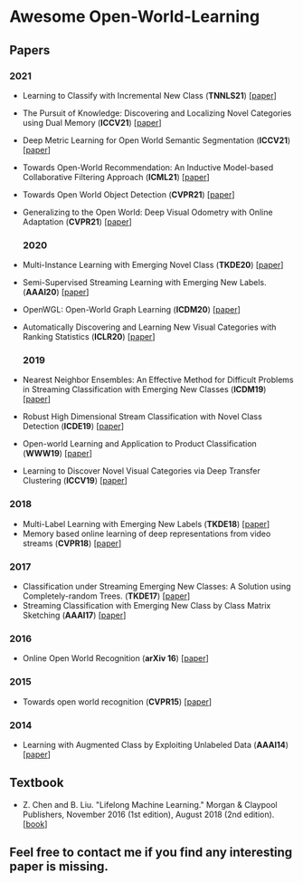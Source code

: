 # Awesome Open-World-Learning

## Papers

  ### 2021
- Learning to Classify with Incremental New Class (**TNNLS21**) [[paper](https://ieeexplore.ieee.org/document/9533187/)] 
- The Pursuit of Knowledge: Discovering and Localizing Novel Categories using Dual Memory (**ICCV21**) [[paper](https://openaccess.thecvf.com/content/ICCV2021/papers/Rambhatla_The_Pursuit_of_Knowledge_Discovering_and_Localizing_Novel_Categories_Using_ICCV_2021_paper.pdf)] 
- Deep Metric Learning for Open World Semantic Segmentation (**ICCV21**) [[paper](https://arxiv.org/abs/2108.04562)] 
- Towards Open-World Recommendation: An Inductive Model-based Collaborative Filtering Approach (**ICML21**) [[paper](https://arxiv.org/abs/2007.04833)] 
- Towards Open World Object Detection (**CVPR21**) [[paper](https://arxiv.org/abs/2103.02603)] 
- Generalizing to the Open World: Deep Visual Odometry with Online Adaptation  (**CVPR21**) [[paper](https://arxiv.org/pdf/2103.15279.pdf)] 

  
  ### 2020
- Multi-Instance Learning with Emerging Novel Class (**TKDE20**) [[paper](https://ieeexplore.ieee.org/document/8896009)] 
-  Semi-Supervised Streaming Learning with Emerging New Labels. (**AAAI20**) [[paper](https://ojs.aaai.org/index.php/AAAI/article/view/6186)] 
- OpenWGL: Open-World Graph Learning (**ICDM20**) [[paper](https://ieeexplore.ieee.org/abstract/document/9338284)]
- Automatically Discovering and Learning New Visual Categories with Ranking Statistics  (**ICLR20**) [[paper](https://openreview.net/forum?id=BJl2_nVFPB)]
  
  ### 2019

- Nearest Neighbor Ensembles: An Effective Method for Difficult Problems in Streaming Classification with Emerging New Classes (**ICDM19**) [[paper](https://ieeexplore.ieee.org/abstract/document/8970887/)] 
- Robust High Dimensional Stream Classification with Novel Class Detection (**ICDE19**) [[paper](https://ieeexplore.ieee.org/abstract/document/8731449/)] 
- Open-world Learning and Application to Product Classification (**WWW19**) [[paper](https://arxiv.org/abs/1809.06004/)] 
- Learning to Discover Novel Visual Categories via Deep Transfer Clustering (**ICCV19**) [[paper](https://arxiv.org/abs/1908.09884)] 




### 2018


- Multi-Label Learning with Emerging New Labels (**TKDE18**) [[paper](https://ieeexplore.ieee.org/abstract/document/8305522)]
- Memory based online learning of deep representations from video streams (**CVPR18**) [[paper](https://openaccess.thecvf.com/content_cvpr_2018/html/Pernici_Memory_Based_Online_CVPR_2018_paper.html)]

 

### 2017


- Classification under Streaming Emerging New Classes: A Solution using Completely-random Trees. (**TKDE17**) [[paper](https://ieeexplore.ieee.org/abstract/document/7893709/)] 
- Streaming Classification with Emerging New Class by Class Matrix Sketching (**AAAI17**) [[paper](https://ojs.aaai.org/index.php/AAAI/article/view/10842)] 

### 2016

- Online Open World Recognition (**arXiv 16**) [[paper](https://arxiv.org/abs/1604.02275)] 

### 2015
- Towards open world recognition (**CVPR15**) [[paper](https://www.cv-foundation.org/openaccess/content_cvpr_2015/html/Bendale_Towards_Open_World_2015_CVPR_paper.html)]

### 2014
- Learning with Augmented Class by Exploiting Unlabeled Data  (**AAAI14**)  [[paper](https://ojs.aaai.org/index.php/AAAI/article/view/8997)]



## Textbook

- Z. Chen and B. Liu. "Lifelong Machine Learning." Morgan & Claypool Publishers, November 2016 (1st edition), August 2018 (2nd edition).   [[book](https://www.cs.uic.edu/~liub/lifelong-machine-learning.html)]


## Feel free to contact me if you find any interesting paper is missing.

